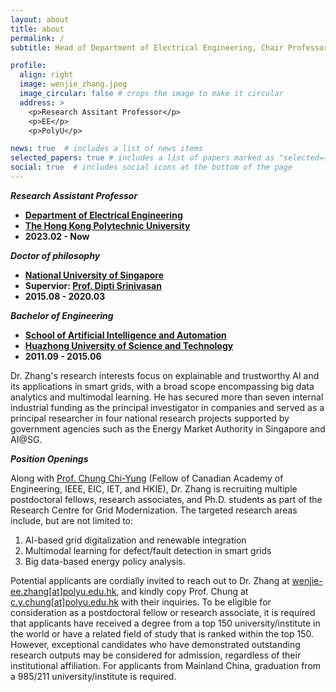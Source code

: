 ```yaml
---
layout: about
title: about
permalink: /
subtitle: Head of Department of Electrical Engineering, Chair Professor of Power Systems Engineering, Founding Director of Research Centre for Grid Modernisation # <a href='#'>Affiliations</a>. Address. Contacts. Moto. Etc.

profile:
  align: right
  image: wenjie_zhang.jpeg
  image_circular: false # crops the image to make it circular
  address: >
    <p>Research Assitant Professor</p>
    <p>EE</p>
    <p>PolyU</p>

news: true  # includes a list of news items
selected_papers: true # includes a list of papers marked as "selected={true}"
social: true  # includes social icons at the bottom of the page
---
```

***Research Assistant Professor***

- **[Department of Electrical Engineering]({{site.data.venues.EE-PolyU.url}})**
- **[The Hong Kong Polytechnic University]({{site.data.venues.PolyU.url}})**
- **2023.02 - Now**
  
***Doctor of philosophy***

- **[National University of Singapore]({{site.data.venues.NUS.url}})**
- **Supervior: [Prof. Dipti Srinivasan]({{site.data.coauthors.Srinivasan[0].url}})**
- **2015.08 - 2020.03**

***Bachelor of Engineering***
- **[School of Artificial Intelligence and Automation]({{site.data.venues.AIA.url}})**
- **[Huazhong University of Science and Technology]({{site.data.venues.HUST.url}})**
- **2011.09 - 2015.06**

Dr. Zhang's research interests focus on explainable and trustworthy AI and its applications in smart grids, with a broad scope encompassing big data analytics and multimodal learning. He has secured more than seven internal industrial funding as the principal investigator in companies and served as a principal researcher in four national research projects supported by government agencies such as the Energy Market Authority in Singapore and AI@SG.

***Position Openings***

Along with [Prof. Chung Chi-Yung](https://www.polyu.edu.hk/ee/people/academic-staff/prof-cy-chung/) (Fellow of Canadian Academy of Engineering, IEEE, EIC, IET, and HKIE), Dr. Zhang is recruiting multiple postdoctoral fellows, research associates, and Ph.D. students as part of the Research Centre for Grid Modernization. The targeted research areas include, but are not limited to:
1.	AI-based grid digitalization and renewable integration
2.	Multimodal learning for defect/fault detection in smart grids
3.	Big data-based energy policy analysis.

Potential applicants are cordially invited to reach out to Dr. Zhang at [wenjie-ee.zhang[at]polyu.edu.hk](mailto:wenjie-ee.zhang@polyu.edu.hk), and kindly copy Prof. Chung at [c.y.chung[at]polyu.edu.hk](mailto:c.y.chung@polyu.edu.hk) with their inquiries. To be eligible for consideration as a postdoctoral fellow or research associate, it is required that applicants have received a degree from a top 150 university/institute in the world or have a related field of study that is ranked within the top 150. However, exceptional candidates who have demonstrated outstanding research outputs may be considered for admission, regardless of their institutional affiliation. For applicants from Mainland China, graduation from a 985/211 university/institute is required.

